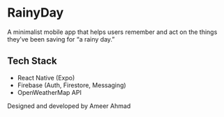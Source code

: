 # RainyDay

A minimalist mobile app that helps users remember and act on the things they’ve been saving for “a rainy day.”

## Tech Stack
- React Native (Expo)
- Firebase (Auth, Firestore, Messaging)
- OpenWeatherMap API

Designed and developed by Ameer Ahmad